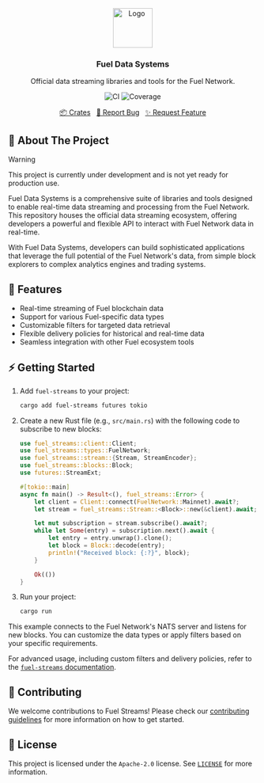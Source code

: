 <div align="center">
    <a href="https://github.com/fuellabs/data-systems">
        <img src="https://global.discourse-cdn.com/business6/uploads/fuel/original/2X/5/57d5a345cc15a64b636e0d56e042857f8a0e80b1.png" alt="Logo" width="80" height="80">
    </a>
    <h3 align="center">Fuel Data Systems</h3>
    <p align="center">
        Official data streaming libraries and tools for the Fuel Network.
    </p>
    <p align="center">
        <a href="https://github.com/FuelLabs/data-systems/actions/workflows/ci.yaml" style="text-decoration: none;">
            <img src="https://github.com/FuelLabs/data-systems/actions/workflows/ci.yaml/badge.svg?branch=main" alt="CI">
        </a>
        <a href="https://codecov.io/gh/FuelLabs/data-systems" style="text-decoration: none;">
            <img src="https://codecov.io/gh/FuelLabs/data-systems/graph/badge.svg?token=1zna00scwj" alt="Coverage">
        </a>
    </p>
    <p align="center">
        <a href="https://github.com/fuellabs/data-systems/tree/main/crates">📦 Crates</a>
        <span>&nbsp;</span>
        <a href="https://github.com/fuellabs/data-systems/issues/new?labels=bug&template=bug-report---.md">🐛 Report Bug</a>
        <span>&nbsp;</span>
        <a href="https://github.com/fuellabs/data-systems/issues/new?labels=enhancement&template=feature-request---.md">✨ Request Feature</a>
    </p>
</div>

## 📝 About The Project

> [!WARNING]
> This project is currently under development and is not yet ready for production use.

Fuel Data Systems is a comprehensive suite of libraries and tools designed to enable real-time data streaming and processing from the Fuel Network. This repository houses the official data streaming ecosystem, offering developers a powerful and flexible API to interact with Fuel Network data in real-time.

With Fuel Data Systems, developers can build sophisticated applications that leverage the full potential of the Fuel Network's data, from simple block explorers to complex analytics engines and trading systems.

## 🚀 Features

- Real-time streaming of Fuel blockchain data
- Support for various Fuel-specific data types
- Customizable filters for targeted data retrieval
- Flexible delivery policies for historical and real-time data
- Seamless integration with other Fuel ecosystem tools

## ⚡ Getting Started

1. Add `fuel-streams` to your project:

    ```sh
    cargo add fuel-streams futures tokio
    ```

2. Create a new Rust file (e.g., `src/main.rs`) with the following code to subscribe to new blocks:

    ```rust
    use fuel_streams::client::Client;
    use fuel_streams::types::FuelNetwork;
    use fuel_streams::stream::{Stream, StreamEncoder};
    use fuel_streams::blocks::Block;
    use futures::StreamExt;

    #[tokio::main]
    async fn main() -> Result<(), fuel_streams::Error> {
        let client = Client::connect(FuelNetwork::Mainnet).await?;
        let stream = fuel_streams::Stream::<Block>::new(&client).await;

        let mut subscription = stream.subscribe().await?;
        while let Some(entry) = subscription.next().await {
            let entry = entry.unwrap().clone();
            let block = Block::decode(entry);
            println!("Received block: {:?}", block);
        }

        Ok(())
    }
    ```

3. Run your project:
    ```sh
    cargo run
    ```

This example connects to the Fuel Network's NATS server and listens for new blocks. You can customize the data types or apply filters based on your specific requirements.

For advanced usage, including custom filters and delivery policies, refer to the [`fuel-streams` documentation](https://docs.rs/fuel-streams).

## 💪 Contributing

We welcome contributions to Fuel Streams! Please check our [contributing guidelines](CONTRIBUTING.md) for more information on how to get started.

## 📜 License

This project is licensed under the `Apache-2.0` license. See [`LICENSE`](./LICENSE) for more information.

